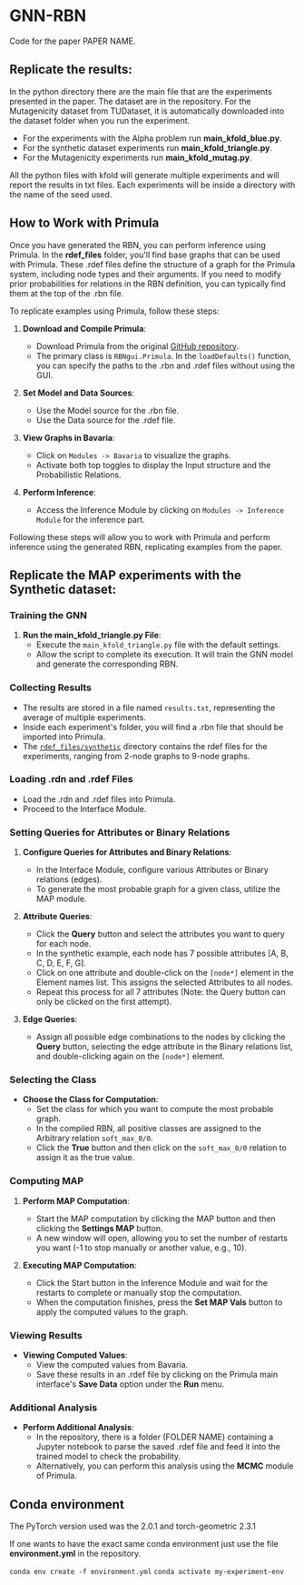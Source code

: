 # GNN-RBN
Code for the paper PAPER NAME.

## Replicate the results:
In the python directory there are the main file that are the experiments presented in the paper. The dataset are in the repository. For the Mutagenicity dataset from TUDataset, it is automatically downloaded into the dataset folder when you run the experiment.
- For the experiments with the Alpha problem run **main_kfold_blue.py**. 
- For the synthetic dataset experiments run **main_kfold_triangle.py**. 
- For the Mutagenicity experiments run **main_kfold_mutag.py**.


All the python files with kfold will generate multiple experiments and will report the results in txt files. Each experiments will be inside a directory with the name of the seed used.

## How to Work with Primula

Once you have generated the RBN, you can perform inference using Primula. In the **rdef_files** folder, you'll find base graphs that can be used with Primula. These .rdef files define the structure of a graph for the Primula system, including node types and their arguments. If you need to modify prior probabilities for relations in the RBN definition, you can typically find them at the top of the .rbn file.

To replicate examples using Primula, follow these steps:

1. **Download and Compile Primula**:
   - Download Primula from the original [GitHub repository](https://github.com/manfred-jaeger-aalborg/primula3).
   - The primary class is `RBNgui.Primula`. In the `loadDefaults()` function, you can specify the paths to the .rbn and .rdef files without using the GUI.

2. **Set Model and Data Sources**:
   - Use the Model source for the .rbn file.
   - Use the Data source for the .rdef file.

3. **View Graphs in Bavaria**:
   - Click on `Modules -> Bavaria` to visualize the graphs.
   - Activate both top toggles to display the Input structure and the Probabilistic Relations.

4. **Perform Inference**:
   - Access the Inference Module by clicking on `Modules -> Inference Module` for the inference part.

Following these steps will allow you to work with Primula and perform inference using the generated RBN, replicating examples from the paper.

  
## Replicate the MAP experiments with the Synthetic dataset:

### Training the GNN

1. **Run the main_kfold_triangle.py File**:
   - Execute the `main_kfold_triangle.py` file with the default settings.
   - Allow the script to complete its execution. It will train the GNN model and generate the corresponding RBN.

### Collecting Results

- The results are stored in a file named `results.txt`, representing the average of multiple experiments.
- Inside each experiment's folder, you will find a .rbn file that should be imported into Primula.
- The [`rdef_files/synthetic`](https://github.com/raffaelepojer/RBN-GNN/tree/main/rdef_files/synthetic) directory contains the rdef files for the experiments, ranging from 2-node graphs to 9-node graphs.

### Loading .rdn and .rdef Files

- Load the .rdn and .rdef files into Primula.
- Proceed to the Interface Module.

### Setting Queries for Attributes or Binary Relations

1. **Configure Queries for Attributes and Binary Relations**:
   - In the Interface Module, configure various Attributes or Binary relations (edges).
   - To generate the most probable graph for a given class, utilize the MAP module.
   
2. **Attribute Queries**:
   - Click the **Query** button and select the attributes you want to query for each node.
   - In the synthetic example, each node has 7 possible attributes [A, B, C, D, E, F, G].
   - Click on one attribute and double-click on the `[node*]` element in the Element names list. This assigns the selected Attributes to all nodes.
   - Repeat this process for all 7 attributes (Note: the Query button can only be clicked on the first attempt).
   
3. **Edge Queries**:
   - Assign all possible edge combinations to the nodes by clicking the **Query** button, selecting the edge attribute in the Binary relations list, and double-clicking again on the `[node*]` element.

### Selecting the Class

- **Choose the Class for Computation**:
   - Set the class for which you want to compute the most probable graph.
   - In the compiled RBN, all positive classes are assigned to the Arbitrary relation `soft_max_0/0`.
   - Click the **True** button and then click on the `soft_max_0/0` relation to assign it as the true value.

### Computing MAP

1. **Perform MAP Computation**:
   - Start the MAP computation by clicking the MAP button and then clicking the **Settings MAP** button.
   - A new window will open, allowing you to set the number of restarts you want (-1 to stop manually or another value, e.g., 10).
   
2. **Executing MAP Computation**:
   - Click the Start button in the Inference Module and wait for the restarts to complete or manually stop the computation.
   - When the computation finishes, press the **Set MAP Vals** button to apply the computed values to the graph.

### Viewing Results

- **Viewing Computed Values**:
   - View the computed values from Bavaria.
   - Save these results in an .rdef file by clicking on the Primula main interface's **Save Data** option under the **Run** menu.

### Additional Analysis

- **Perform Additional Analysis**:
   - In the repository, there is a folder (FOLDER NAME) containing a Jupyter notebook to parse the saved .rdef file and feed it into the trained model to check the probability.
   - Alternatively, you can perform this analysis using the **MCMC** module of Primula.


## Conda environment
The PyTorch version used was the 2.0.1 and torch-geometric 2.3.1

If one wants to have the exact same conda environment just use the file **environment.yml** in the repository.


`conda env create -f environment.yml`
`conda activate my-experiment-env`